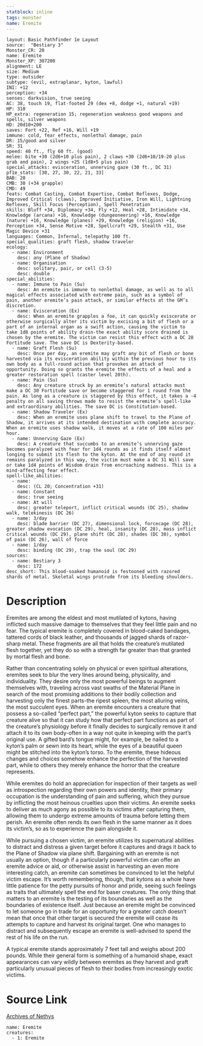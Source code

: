 ```yaml
---
statblock: inline
tags: monster
name: Eremite
---
```

```statblock
layout: Basic Pathfinder 1e Layout
source:  "Bestiary 3"
Monster_CR: 20
name: Eremite
Monster_XP: 307200
alignment: LE
size: Medium
type: outsider
subtype: (evil, extraplanar, kyton, lawful)
INI: +12
perception: +34
senses: darkvision, true seeing
AC: 38, touch 19, flat-footed 29 (dex +8, dodge +1, natural +19)
HP: 310
HP_extra: regeneration 15; regeneration weakness good weapons and spells, silver weapons
HD: 20d10+200
saves: Fort +22, Ref +16, Will +19
immune: cold, fear effects, nonlethal damage, pain
DR: 15/good and silver
SR: 31
speed: 40 ft., fly 60 ft. (good)
melee: bite +30 (2d6+10 plus pain), 2 claws +30 (2d6+10/19-20 plus grab and pain), 2 wings +25 (1d8+5 plus pain)
special_attacks: evisceration, unnerving gaze (30 ft., DC 31)
pf1e_stats: [30, 27, 30, 22, 21, 33]
BAB: 20
CMB: 30 (+34 grapple)
CMD: 49
feats: Combat Casting, Combat Expertise, Combat Reflexes, Dodge, Improved Critical (claws), Improved Initiative, Iron Will, Lightning Reflexes, Skill Focus (Perception), Spell Penetration
skills: Bluff +34, Diplomacy +34, Fly +12, Heal +28, Intimidate +34, Knowledge (arcana) +16, Knowledge (dungeoneering) +16, Knowledge (nature) +16, Knowledge (planes) +29, Knowledge (religion) +16, Perception +34, Sense Motive +28, Spellcraft +29, Stealth +31, Use Magic Device +31
languages: Common, Infernal, telepathy 100 ft.
special_qualities: graft flesh, shadow traveler
ecology:
  - name: Environment
    desc: any (Plane of Shadow)
  - name: Organisation
    desc: solitary, pair, or cell (3-5)
    desc: double
special_abilities:
  - name: Immune to Pain (Su)
    desc: An eremite is immune to nonlethal damage, as well as to all magical effects associated with extreme pain, such as a symbol of pain, another eremite’s pain attack, or similar effects at the GM’s discretion.
  - name: Evisceration (Ex)
    desc: When an eremite grapples a foe, it can quickly eviscerate or otherwise surgically alter its victim by excising a bit of flesh or a part of an internal organ as a swift action, causing the victim to take 1d8 points of ability drain-the exact ability score drained is chosen by the eremite. The victim can resist this effect with a DC 28 Fortitude save. The save DC is Dexterity-based.
  - name: Graft Flesh (Su)
    desc: Once per day, an eremite may graft any bit of flesh or bone harvested via its evisceration ability within the previous hour to its own body as a full-round action that provokes an attack of opportunity. Doing so grants the eremite the effects of a heal and a greater restoration spell (caster level 20th).
  - name: Pain (Su)
    desc: Any creature struck by an eremite’s natural attacks must make a DC 30 Fortitude save or become staggered for 1 round from the pain. As long as a creature is staggered by this effect, it takes a -4 penalty on all saving throws made to resist the eremite’s spell-like and extraordinary abilities. The save DC is Constitution-based.
  - name: Shadow Traveler (Ex)
    desc: When an eremite uses plane shift to travel to the Plane of Shadow, it arrives at its intended destination with complete accuracy. When an eremite uses shadow walk, it moves at a rate of 100 miles per hour.
  - name: Unnerving Gaze (Ex)
    desc: A creature that succumbs to an eremite’s unnerving gaze becomes paralyzed with fear for 1d4 rounds as it finds itself almost longing to submit its flesh to the kyton. At the end of any round it remains paralyzed in this way, the victim must make a DC 31 Will save or take 1d4 points of Wisdom drain from encroaching madness. This is a mind-affecting fear effect.
spell-like_abilities:
  - name:
    desc: (CL 20; Concentration +31)
  - name: Constant
    desc: true seeing
  - name: At will
    desc: greater teleport, inflict critical wounds (DC 25), shadow walk, telekinesis (DC 26)
  - name: 3/day
    desc: blade barrier (DC 27), dimensional lock, forcecage (DC 28), greater shadow evocation (DC 29), heal, insanity (DC 28), mass inflict critical wounds (DC 29), plane shift (DC 28), shades (DC 30), symbol of pain (DC 26), wall of force
  - name: 1/day
    desc: binding (DC 29), trap the soul (DC 29)
sources:
  - name: Bestiary 3
    desc: 172
desc_short: This blood-soaked humanoid is festooned with razored shards of metal. Skeletal wings protrude from its bleeding shoulders.
```
# Description
Eremites are among the eldest and most mutilated of kytons, having inflicted such massive damage to themselves that they feel little pain and no fear. The typical eremite is completely covered in blood-caked bandages, tattered cords of black leather, and thousands of jagged shards of razor-sharp metal. These fragments are all that holds the creature’s mutilated flesh together, yet they do so with a strength far greater than that granted by mortal flesh and bone.

Rather than concentrating solely on physical or even spiritual alterations, eremites seek to blur the very lines around being, physicality, and individuality. They desire only the most powerful beings to augment themselves with, traveling across vast swaths of the Material Plane in search of the most promising additions to their bodily collection and harvesting only the finest parts-the ripest spleen, the most alluring veins, the most succulent eyes. When an eremite encounters a creature that possess a so-called “perfect part,” the powerful kyton seeks to capture that creature alive so that it can study how that perfect part functions as part of the creature’s physiology before it finally decides to surgically remove it and attach it to its own body-often in a way not quite in keeping with the part’s original use. A gifted bard’s tongue might, for example, be nailed to a kyton’s palm or sewn into its heart, while the eyes of a beautiful queen might be stitched into the kyton’s torso. To the eremite, these hideous changes and choices somehow enhance the perfection of the harvested part, while to others they merely enhance the horror that the creature represents.

While eremites do hold an appreciation for inspection of their targets as well as introspection regarding their own powers and identity, their primary occupation is the understanding of pain and suffering, which they pursue by inflicting the most heinous cruelties upon their victims. An eremite seeks to deliver as much agony as possible to its victims after capturing them, allowing them to undergo extreme amounts of trauma before letting them perish. An eremite often rends its own flesh in the same manner as it does its victim’s, so as to experience the pain alongside it.

While pursuing a chosen victim, an eremite utilizes its supernatural abilities to distract and distress a given target before it captures and drags it back to the Plane of Shadow via plane shift. Bargaining with an eremite is not usually an option, though if a particularly powerful victim can offer an eremite advice or aid, or otherwise assist in harvesting an even more interesting catch, an eremite can sometimes be convinced to let the helpful victim escape. It’s worth remembering, though, that kytons as a whole have little patience for the petty pursuits of honor and pride, seeing such feelings as traits that ultimately spell the end for baser creatures. The only thing that matters to an eremite is the testing of its boundaries as well as the boundaries of existence itself. Just because an eremite might be convinced to let someone go in trade for an opportunity for a greater catch doesn’t mean that once that other target is secured the eremite will cease its attempts to capture and harvest its original target. One who manages to distract and subsequently escape an eremite is well-advised to spend the rest of his life on the run.

A typical eremite stands approximately 7 feet tall and weighs about 200 pounds. While their general form is something of a humanoid shape, exact appearances can vary wildly between eremites as they harvest and graft particularly unusual pieces of flesh to their bodies from increasingly exotic victims.
# Source Link
[Archives of Nethys](https://aonprd.com/MonsterDisplay.aspx?ItemName=Eremite)
```encounter-table
name: Eremite
creatures:
  - 1: Eremite
```
